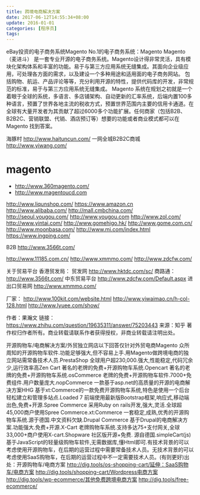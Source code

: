 ```yaml
---
title: 跨境电商解决方案
date: 2017-06-12T14:55:34+08:00
update: 2016-01-01
categories: [程序员]
tags:
---
```


eBay投资的电子商务系统Magento
No.1的电子商务系统：Magento
Magento （麦进斗） 是一套专业开源的电子商务系统。Magento设计得非常灵活，具有模块化架构体系和丰富的功能。易于与第三方应用系统无缝集成。其面向企业级应用，可处理各方面的需求，以及建设一个多种用途和适用面的电子商务网站。 包括购物、航运、产品评论等等，充分利用开源的特性，提供代码库的开发，非常规范的标准，易于与第三方应用系统无缝集成。
Magento 系统在规划之初就是一个着眼于全球的系统，多语言、多店铺架构、自动更新的汇率系统，后端内置100多种语言，预置了世界各地主流的税收方式，预置世界范围内主要的信用卡通道。在全球有大量开发者为其贡献了超过6000多个功能扩展。任何商家（包括B2B、B2B2C、营销联盟、代销、酒店预订等）想要的功能或者商业模式都可以在Magento 找到答案。

海豚村 http://www.haituncun.com/
一网全城B2B2C商城 http://www.yiwang.com/
# magento
  - http://www.360magento.com/
  - http://www.magentoucd.com



  http://www.liqunshop.com/
   https://www.amazon.cn
   http://www.alibaba.com/
   http://mall.cmbchina.com/
   http://seoul.yougou.com/
   http://www.yougou.com
   http://www.zol.com/
   http://www.yintai.com/
   http://www.gomehigo.hk/
   http://www.gome.com.cn/
   http://www.moonbasa.com/
   http://www.mi.com/index.html
   https://www.ingping.com/

   B2B
   http://www.3566t.com/

   http://www.11185.com.cn/
   http://www.xmmmo.com/
   http://www.zdcfw.com/




  关于贸易平台
  香港贸发局： 贸发网 http://www.hktdc.com/sc/
  商路通：  http://www.3566t.com/
  中东贸易平台 http://www.zdcfw.com/Default.aspx
  进出口贸易网 http://www.xmmmo.com/




  厂家：
  http://www.100kit.com/website.html
  http://www.yiwaimao.cn/h-col-128.html
  http://www.lyuee.com/show/



  作者：果瀚文
  链接：https://www.zhihu.com/question/19635311/answer/75203443
  来源：知乎
  著作权归作者所有。商业转载请联系作者获得授权，非商业转载请注明出处。

  开源购物车/电商解决方案/外贸独立网店以下回答仅针对外贸电商Magento  众所周知的开源购物车软件.功能足够强大,但不容易上手.用Magento做跨境电商的独立网站需常备技术人员.PrestaShop  全球用户超230,000.强大,性能稳定,代码冗余少,运行效率高Zen Cart  著名的老牌的免费+开源购物车系统.Opencart 著名的老牌的免费+开源购物车系统.osCommerce 老牌的免费+开源购物车软件.7000+免费组件.用户数量庞大.nopCommerce 一款基于asp.net的高质量的开源的电商解决方案HHG  基于xt:Commerce的一款免费开源购物车系统,特色是使用一个后台轻松建立和管理多站点.Loaded 7  前端使用最新版Bootstrap框架,响应式,移动端出色,免费+开源.Spree Commerce 采用Ruby on rails开发,强大,灵活.全球超45,000商户使用Spree Commerce.xt:Commerce  一套稳定,成熟,优秀的开源购物车系统.源于德国.中文资料欠缺.Drupal Commerce  基于Drupal的电商解决方案.功能强大.免费+开源.X-Cart  老牌购物车系统.支持多达75+支付网关,全球33,000+商户使用X-cart.Shopware   社区版开源+免费. 源自德国.simpleCart(js) 基于JavaScript的轻量级购物车软件,无需数据库,懂Html即可.有技术背景的可以考虑使用开源购物车，在后期的运营过程中需要常备技术人员。无技术背景的可以考虑使用SaaS购物车，在后期的运营过程中不一定需要技术人员。(有则更好)出处：开源购物车/电商方案    http://dig.tools/os-shopping-cart/延伸：SaaS购物车/电商方案   http://dig.tools/shopping-cart/Wordpress电商方案      http://dig.tools/wp-ecommerce/其他免费跨境电商方案  http://dig.tools/free-ecommerce/
